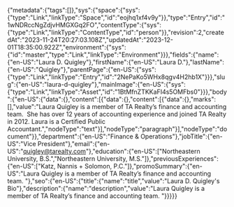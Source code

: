 {"metadata":{"tags":[]},"sys":{"space":{"sys":{"type":"Link","linkType":"Space","id":"eojhq1xf4v9y"}},"type":"Entry","id":"1wNDRccNgZdjvHMGXGq2FO","contentType":{"sys":{"type":"Link","linkType":"ContentType","id":"person"}},"revision":2,"createdAt":"2023-11-24T20:27:03.108Z","updatedAt":"2023-12-01T18:35:00.922Z","environment":{"sys":{"id":"master","type":"Link","linkType":"Environment"}}},"fields":{"name":{"en-US":"Laura D. Quigley"},"firstName":{"en-US":"Laura D."},"lastName":{"en-US":"Quigley"},"parentPage":{"en-US":{"sys":{"type":"Link","linkType":"Entry","id":"2NePaKo5WHx8qgv4H2hb1X"}}},"slug":{"en-US":"laura-d-quigley"},"mainImage":{"en-US":{"sys":{"type":"Link","linkType":"Asset","id":"1BtMfnZTKKaFI4s5OMFbs0"}}},"body":{"en-US":{"data":{},"content":[{"data":{},"content":[{"data":{},"marks":[],"value":"Laura Quigley is a member of TA Realty’s finance and accounting team.  She has over 12 years of accounting experience and joined TA Realty in 2012. Laura is a Certified Public Accountant.","nodeType":"text"}],"nodeType":"paragraph"}],"nodeType":"document"}},"department":{"en-US":"Finance & Operations"},"jobTitle":{"en-US":"Vice President"},"email":{"en-US":"quigley@tarealty.com"},"education":{"en-US":["Northeastern University, B.S.","Northeastern University, M.S."]},"previousExperiences":{"en-US":["Katz, Nannis + Solomon, P.C."]},"promoSummary":{"en-US":"Laura Quigley is a member of TA Realty’s finance and accounting team. "},"seo":{"en-US":{"title":{"name":"title","value":"Laura D. Quigley's Bio"},"description":{"name":"description","value":"Laura Quigley is a member of TA Realty’s finance and accounting team. "}}}}}